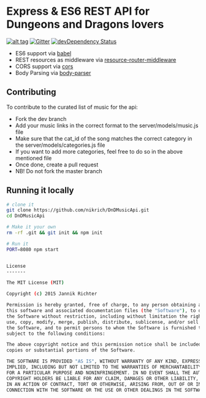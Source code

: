 Express & ES6 REST API for Dungeons and Dragons lovers
==================================

[![alt tag](https://api.travis-ci.org/nikrich/DnDMusicApi.png)](https://travis-ci.org/nikrich/DnDMusicApi) [![Gitter](https://badges.gitter.im/Join%20Chat.svg)](https://gitter.im/nikrich/DnDMusicApi?utm_source=badge&utm_medium=badge&utm_campaign=pr-badge) [![devDependency Status](https://david-dm.org/nikrich/DnDMusicApi.svg)](https://david-dm.org/nikrich/DnDMusicApi)

- ES6 support via [babel](https://babeljs.io)
- REST resources as middleware via [resource-router-middleware](https://github.com/developit/resource-router-middleware)
- CORS support via [cors](https://github.com/troygoode/node-cors)
- Body Parsing via [body-parser](https://github.com/expressjs/body-parser)

Contributing
------------
To contribute to the curated list of music for the api:

- Fork the dev branch
- Add your music links in the correct format to the server/models/music.js file
- Make sure that the cat_id of the song matches the correct category in the server/models/categories.js file
- If you want to add more categories, feel free to do so in the above mentioned file
- Once done, create a pull request
- NB! Do not fork the master branch

Running it locally 
---------------

```sh
# clone it
git clone https://github.com/nikrich/DnDMusicApi.git
cd DnDMusicApi

# Make it your own
rm -rf .git && git init && npm init

# Run it
PORT=8080 npm start


License
-------

The MIT License (MIT)

Copyright (c) 2015 Jannik Richter

Permission is hereby granted, free of charge, to any person obtaining a copy of
this software and associated documentation files (the "Software"), to deal in
the Software without restriction, including without limitation the rights to
use, copy, modify, merge, publish, distribute, sublicense, and/or sell copies of
the Software, and to permit persons to whom the Software is furnished to do so,
subject to the following conditions:

The above copyright notice and this permission notice shall be included in all
copies or substantial portions of the Software.

THE SOFTWARE IS PROVIDED "AS IS", WITHOUT WARRANTY OF ANY KIND, EXPRESS OR
IMPLIED, INCLUDING BUT NOT LIMITED TO THE WARRANTIES OF MERCHANTABILITY, FITNESS
FOR A PARTICULAR PURPOSE AND NONINFRINGEMENT. IN NO EVENT SHALL THE AUTHORS OR
COPYRIGHT HOLDERS BE LIABLE FOR ANY CLAIM, DAMAGES OR OTHER LIABILITY, WHETHER
IN AN ACTION OF CONTRACT, TORT OR OTHERWISE, ARISING FROM, OUT OF OR IN
CONNECTION WITH THE SOFTWARE OR THE USE OR OTHER DEALINGS IN THE SOFTWARE.
